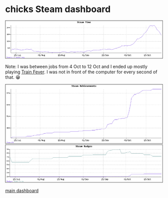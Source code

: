 chicks Steam dashboard
======================

![steam time](steam_time.png)

Note: I was between jobs from 4 Oct to 12 Oct and I ended up mostly playing [Train Fever](http://store.steampowered.com/app/304730/).  I was not in front of the computer for every second of that.  :grin:

![steam achievements](steam_achievements.png)
![steam badges](steam_badges.png)

[main dashboard](README.md)
